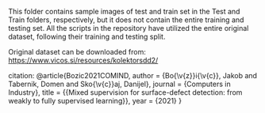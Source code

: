 This folder contains sample images of test and train set in the Test and Train folders, respectively, but it does not contain the entire training and testing set.
All the scripts in the repository have utilized the entire original dataset, following their training and testing split.

Original dataset can be downloaded from: https://www.vicos.si/resources/kolektorsdd2/ 

citation:
@article{Bozic2021COMIND,
  author = {Bo{\v{z}}i{\v{c}}, Jakob and Tabernik, Domen and 
  Sko{\v{c}}aj, Danijel},
  journal = {Computers in Industry},
  title = {{Mixed supervision for surface-defect detection:
from weakly to fully supervised learning}},
  year = {2021}
}
